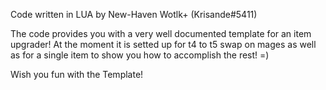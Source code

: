 Code written in LUA by New-Haven Wotlk+ (Krisande#5411)

The code provides you with a very well documented template for an item upgrader!
At the moment it is setted up for t4 to t5 swap on mages as well as for a single item to show you how to accomplish the rest! =)

Wish you fun with the Template!

